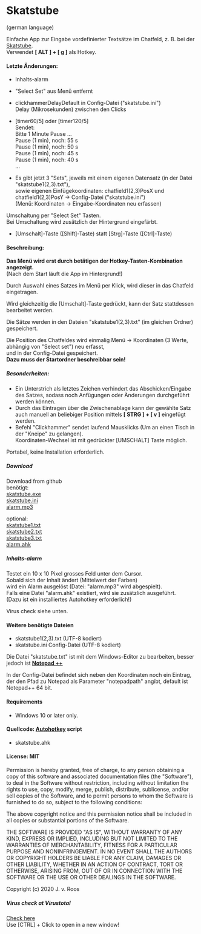 # Skatstube
(german language)

Einfache App zur Eingabe vordefinierter Textsätze im Chatfeld, z. B. bei der [Skatstube]( https://www.skatstube.de/).   
Verwendet **[ ALT ] + [ g ]** als Hotkey. 
  
#### Letzte Änderungen:
* Inhalts-alarm
* "Select Set" aus Menü entfernt  

* clickhammerDelayDefault in Config-Datei ("skatstube.ini")  
Delay (Mikrosekunden) zwischen den Clicks  
  
* [timer60/5] oder [timer120/5]  
Sendet:  
Bitte 1 Minute Pause ...  
Pause (1 min), noch: 55 s  
Pause (1 min), noch: 50 s  
Pause (1 min), noch: 45 s  
Pause (1 min), noch: 40 s  
...  
  
* Es gibt jetzt 3 "Sets", jeweils mit einem eigenen Datensatz (in der Datei "skatstube1(2,3).txt"),  
sowie eigenen Einfügekoordinaten: chatfield1(2,3)PosX und chatfield1(2,3)PosY  -> Config-Datei ("skatstube.ini")  
(Menü: Koordinaten -> Eingabe-Koordinaten neu erfassen)  
  
Umschaltung per "Select Set" Tasten.  
Bei Umschaltung wird zusätzlich der Hintergrund eingefärbt.  
  
* [Umschalt]-Taste ([Shift]-Taste) statt [Strg]-Taste ([Ctrl]-Taste)
  
#### Beschreibung:
**Das Menü wird erst durch betätigen der Hotkey-Tasten-Kombination angezeigt.**  
(Nach dem Start läuft die App im Hintergrund!)  
   
Durch Auswahl eines Satzes im Menü per Klick, wird dieser in das Chatfeld eingetragen.  
  
Wird gleichzeitig die [Umschalt]-Taste gedrückt, kann der Satz stattdessen bearbeitet werden.  
  
Die Sätze werden in den Dateien "skatstube1(2,3).txt" (im gleichen Ordner) gespeichert.  
    
Die Position des Chatfeldes wird einmalig Menü -> Koordinaten (3 Werte, abhängig von "Select set") neu erfasst,  
und in der Config-Datei gespeichert.   
**Dazu muss der Startordner beschreibbar sein!**   
  
##### Besonderheiten:  
* Ein Unterstrich als letztes Zeichen verhindert das Abschicken/Eingabe des Satzes, sodass noch Anfügungen oder Änderungen durchgeführt werden können.   
* Durch das Eintragen über die Zwischenablage kann der gewählte Satz auch manuell an beliebiger Position mittels **[ STRG ] + [ v ]** eingefügt werden.  
* Befehl "Clickhammer" sendet laufend Mausklicks (Um an einen Tisch in der "Kneipe" zu gelangen).  
Koordinaten-Wechsel ist mit gedrückter [UMSCHALT] Taste möglich.  
  
Portabel, keine Installation erforderlich.  
  
##### Download  
Download from github  
benötigt:  
[skatstube.exe](https://github.com/jvr-ks/skatstube/raw/master/skatstube.exe)  
[skatstube.ini](https://github.com/jvr-ks/skatstube/raw/master/skatstube.ini)  
[alarm.mp3](https://github.com/jvr-ks/skatstube/raw/master/[alarm.mp3])  
  
optional:  
[skatstube1.txt](https://github.com/jvr-ks/skatstube/raw/master/skatstube1.txt)  
[skatstube2.txt](https://github.com/jvr-ks/skatstube/raw/master/skatstube2.txt)  
[skatstube3.txt](https://github.com/jvr-ks/skatstube/raw/master/skatstube3.txt)  
[alarm.ahk](https://github.com/jvr-ks/skatstube/raw/master/alarm.ahk)  


##### Inhalts-alarm  
Testet ein 10 x 10 Pixel grosses Feld unter dem Cursor.  
Sobald sich der Inhalt ändert (Mittelwert der Farben)  
wird ein Alarm ausgelöst (Datei: "alarm.mp3" wird abgespielt).  
Falls eine Datei "alarm.ahk" existiert, wird sie zusätzlich ausgeführt.  
(Dazu ist ein installiertes Autohotkey erforderlich!)  


Virus check siehe unten. 
  
#### Weitere benötigte Dateien  
* skatstube1(2,3).txt (UTF-8 kodiert)  
* skatstube.ini Config-Datei (UTF-8 kodiert)  
  
Die Datei "skatstube.txt" ist mit dem Windows-Editor zu bearbeiten, besser jedoch ist **[Notepad ++](https://notepad-plus-plus.org/)**  
   
In der Config-Datei befindet sich neben den Koordinaten noch ein Eintrag,  
der den Pfad zu Notepad als Parameter "notepadpath" angibt, default ist Notepad++ 64 bit.  
  
#### Requirements  
* Windows 10 or later only.  
  
#### Quellcode: [Autohotkey](https://www.autohotkey.com) script  
* skatstube.ahk  
  
#### License: MIT  
Permission is hereby granted, free of charge, to any person obtaining a copy of this software and associated documentation files (the "Software"), to deal in the Software without restriction, including without limitation the rights to use, copy, modify, merge, publish, distribute, sublicense, and/or sell copies of the Software, and to permit persons to whom the Software is furnished to do so, subject to the following conditions:  
  
The above copyright notice and this permission notice shall be included in all copies or substantial portions of the Software.  
  
THE SOFTWARE IS PROVIDED "AS IS", WITHOUT WARRANTY OF ANY KIND, EXPRESS OR IMPLIED, INCLUDING BUT NOT LIMITED TO THE WARRANTIES OF MERCHANTABILITY, FITNESS FOR A PARTICULAR PURPOSE AND NONINFRINGEMENT. IN NO EVENT SHALL THE AUTHORS OR COPYRIGHT HOLDERS BE LIABLE FOR ANY CLAIM, DAMAGES OR OTHER LIABILITY, WHETHER IN AN ACTION OF CONTRACT, TORT OR OTHERWISE, ARISING FROM, OUT OF OR IN CONNECTION WITH THE SOFTWARE OR THE USE OR OTHER DEALINGS IN THE SOFTWARE.  
  
Copyright (c) 2020 J. v. Roos  
  
##### Virus check at Virustotal 
[Check here](https://www.virustotal.com/gui/url/ba1f78c8a3d1b808c93a09bba74e7ed7012c0b2d2e27aff7ab755e173fc17869/detection/u-ba1f78c8a3d1b808c93a09bba74e7ed7012c0b2d2e27aff7ab755e173fc17869-1624995674
)  
Use [CTRL] + Click to open in a new window! 

